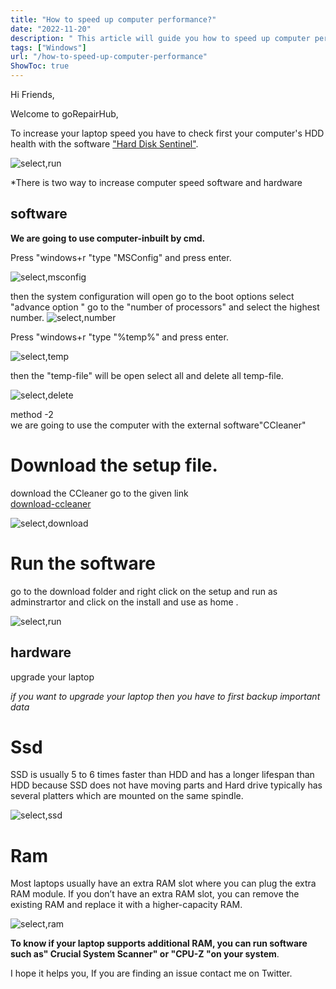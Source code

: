 ```yaml
---
title: "How to speed up computer performance?"
date: "2022-11-20"
description: " This article will guide you how to speed up computer performance"
tags: ["Windows"]
url: "/how-to-speed-up-computer-performance"
ShowToc: true
---
```

Hi Friends,

Welcome to goRepairHub,

To increase your laptop speed you have to check first your computer's HDD health with the software <a href =https://www.hdsentinel.com/thanks_for_downloading.php?filehttps://www.harddisksentinel.com/hdsentinel_pro_setup.zip target =_blank >"Hard Disk Sentinel"</a>.

![select,run](https://gorepairhub.github.io/images/2022-11-20-speed-up-computer-performance/hdd-sentinel.png)

 *There is two way to increase computer speed  software and hardware 

## software

<b>We are going to use computer-inbuilt by cmd.</b>

 Press "windows+r "type "MSConfig"  and press enter.

![select,msconfig](https://gorepairhub.github.io/images/2022-11-20-speed-up-computer-performance/msconfig.png)

then the system configuration will open go to the boot options 
select "advance option " go to the "number of processors" and select the highest number.
![select,number](https://gorepairhub.github.io/images/2022-11-20-speed-up-computer-performance/number-of-processors.png)

Press "windows+r "type "%temp%"  and press enter.

![select,temp](https://gorepairhub.github.io/images/2022-11-20-speed-up-computer-performance/temp-s.png)

then the "temp-file" will be open select all and delete all temp-file.

![select,delete](https://gorepairhub.github.io/images/2022-11-20-speed-up-computer-performance/temp-d.png)

method -2<br>
we are going to use the computer with the external software"CCleaner"

# Download the setup file.
 download the CCleaner go to the given link <br>
<a href =https://www.ccleaner.com/ccleaner/download/standard target =_blank>download-ccleaner</a>

![select,download](https://gorepairhub.github.io/images/2022-11-20-speed-up-computer-performance/ccleaner-s.png)

# Run the software <br>
go to the download folder and right click on the setup and run as adminstrartor
and click on the install and use as home .

![select,run](https://gorepairhub.github.io/images/2022-11-20-speed-up-computer-performance/ccleaner-in.png)

## hardware
upgrade  your laptop     

*if you want to upgrade your laptop then you have to first backup important data*

# Ssd 
SSD is usually 5 to 6 times faster than HDD and has a longer lifespan than HDD because SSD does not have moving parts and Hard drive typically has several platters which are mounted on the same spindle.

![select,ssd](https://gorepairhub.github.io/images/2022-11-20-speed-up-computer-performance/hard-sp.png)

# Ram
Most laptops usually have an extra RAM slot where you can plug the extra RAM module. If you don’t have an extra RAM slot, you can remove the existing RAM and replace it with a higher-capacity RAM.

![select,ram](https://gorepairhub.github.io/images/2022-11-20-speed-up-computer-performance/ram-up.png)

<b> To know if your laptop supports additional RAM, you can run software such as" Crucial System Scanner" or "CPU-Z "on your system</b>.

I hope it helps you, If you are finding an issue contact me on Twitter.